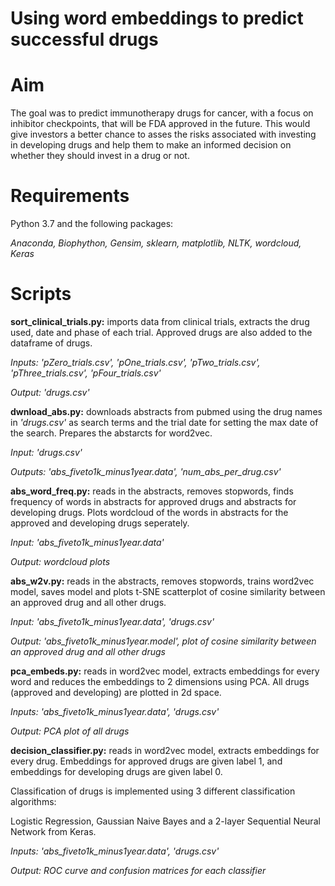 # Using word embeddings to predict successful drugs 
 
# Aim
The goal was to predict immunotherapy drugs for cancer, with a focus on inhibitor checkpoints, that will be FDA approved in the future. This would give investors a better chance to asses the risks associated with investing in developing drugs and help them to make an informed decision on whether they should invest in a drug or not. 

# Requirements
Python 3.7 and the following packages:

*Anaconda, Biophython, Gensim, sklearn, matplotlib, NLTK, wordcloud, Keras*

# Scripts
**sort_clinical_trials.py:** imports data from clinical trials, extracts the drug used, date and phase of each trial. Approved drugs are also added to the dataframe of drugs.

*Inputs: 'pZero_trials.csv', 'pOne_trials.csv', 'pTwo_trials.csv', 'pThree_trials.csv', 'pFour_trials.csv'*

*Output: 'drugs.csv'*

**dwnload_abs.py:** downloads abstracts from pubmed using the drug names in *'drugs.csv'* as search terms and the trial date for setting the max date of the search. Prepares the abstarcts for word2vec.

*Input: 'drugs.csv'*

*Outputs: 'abs_fiveto1k_minus1year.data', 'num_abs_per_drug.csv'*

**abs_word_freq.py:** reads in the abstracts, removes stopwords, finds frequency of words in abstracts for approved drugs and abstracts for developing drugs. Plots wordcloud of the words in abstracts for the approved and developing drugs seperately. 

*Input: 'abs_fiveto1k_minus1year.data'*

*Output: wordcloud plots*

**abs_w2v.py:** reads in the abstracts, removes stopwords, trains word2vec model, saves model and plots t-SNE scatterplot of cosine similarity between an approved drug and all other drugs. 

*Input: 'abs_fiveto1k_minus1year.data', 'drugs.csv'*

*Output: 'abs_fiveto1k_minus1year.model', plot of cosine similarity between an approved drug and all other drugs*

**pca_embeds.py:** reads in word2vec model, extracts embeddings for every word and reduces the embeddings to 2 dimensions using PCA. All drugs (approved and developing) are plotted in 2d space.

*Inputs: 'abs_fiveto1k_minus1year.data', 'drugs.csv'*

*Output: PCA plot of all drugs*

**decision_classifier.py:** reads in word2vec model, extracts embeddings for every drug. Embeddings for approved drugs are given label 1, and embeddings for developing drugs are given label 0. 

Classification of drugs is implemented using 3 different classification algorithms: 

Logistic Regression, Gaussian Naive Bayes and a 2-layer Sequential Neural Network from Keras. 

*Inputs: 'abs_fiveto1k_minus1year.data', 'drugs.csv'*

*Output: ROC curve and confusion matrices for each classifier*





